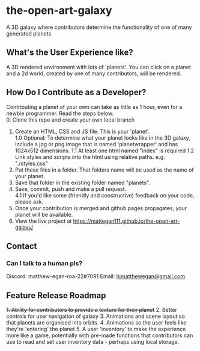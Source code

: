 # the-open-art-galaxy
A 3D galaxy where contributors determine the functionality of one of many generated planets

## What's the User Experience like?
A 3D rendered environment with lots of 'planets'. You can click on a planet and a 2d world, created by one of many contributors, will be rendered.

## How Do I Contribute as a Developer?
Contributing a planet of your own can take as little as 1 hour, even for a newbie programmer. Read the steps below.  
0. Clone this repo and create your own local branch
1. Create an HTML, CSS and JS file. This is your 'planet'.  
  1.0 Optional: To determine what your planet looks like in the 3D galaxy, include a jpg or png image that is named 'planetwrapper' and has 1024x512 dimensions.
  1.1 At least one html named "index" is required
  1.2 Link styles and scripts into the html using relative paths. e.g. "./styles.css"  
2. Put these files in a folder. That folders name will be used as the name of your planet.
3. Save that folder in the existing folder named "planets".
4. Save, commit, push and make a pull request.  
  4.1 If you'd like some (friendly and constructive) feedback on your code, please ask.  
5. Once your contribution is merged and github pages propagates, your planet will be available.
6. View the live project at https://mattegan111.github.io/the-open-art-galaxy/

## Contact
### Can I talk to a human pls?
Discord: matthew-egan-roa-22#7091
Email: himatthewegan@gmail.com

## Feature Release Roadmap
~~1. Ability for contributors to provide a texture for their planet~~
2. Better controls for user navigation of galaxy
3. Animations and scene layout so that planets are organised into orbits.
4. Animations so the user feels like they're 'entering' the planet
5. A user 'inventory' to make the experience more like a game, potentially with pre-made functions that contributors can use to read and set user inventory data - perhaps using local storage.

